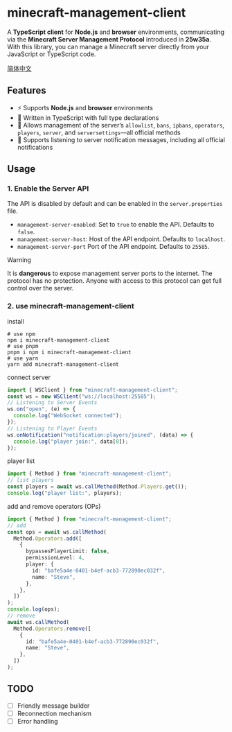 # minecraft-management-client

A **TypeScript client** for **Node.js** and **browser** environments, communicating via the **Minecraft Server Management Protocol** introduced in **25w35a**.
With this library, you can manage a Minecraft server directly from your JavaScript or TypeScript code.

[简体中文](./docs/README_zh.md)

## Features

- ⚡ Supports **Node.js** and **browser** environments
- 📝 Written in TypeScript with full type declarations
- 🔌 Allows management of the server’s `allowlist`, `bans`, `ipbans`, `operators`, `players`, `server`, and `serversettings`—all official methods
- 📡 Supports listening to server notification messages, including all official notifications

## Usage

### 1. Enable the Server API

The API is disabled by default and can be enabled in the `server.properties` file.

- `management-server-enabled`: Set to `true` to enable the API. Defaults to `false`.
- `management-server-host`: Host of the API endpoint. Defaults to `localhost`.
- `management-server-port` Port of the API endpoint. Defaults to `25585`.

> [!warning]
> It is **dangerous** to expose management server ports to the internet. The protocol has no protection. Anyone with access to this protocol can get full control over the server.

### 2. use minecraft-management-client

install

```shell
# use npm
npm i minecraft-management-client
# use pnpm
pnpm i npm i minecraft-management-client
# use yarn
yarn add minecraft-management-client
```

connect server

```ts
import { WSClient } from "minecraft-management-client";
const ws = new WSClient("ws://localhost:25585");
// Listening to Server Events
ws.on("open", (e) => {
  console.log("WebSocket connected");
});
// Listening to Player Events
ws.onNotification("notification:players/joined", (data) => {
  console.log("player join:", data[0]);
});
```

player list

```ts
import { Method } from "minecraft-management-client";
// list players
const players = await ws.callMethod(Method.Players.get());
console.log("player list:", players);
```

add and remove operators (OPs)

```ts
import { Method } from "minecraft-management-client";
// add
const ops = await ws.callMethod(
  Method.Operators.add([
    {
      bypassesPlayerLimit: false,
      permissionLevel: 4,
      player: {
        id: "bafe5a4e-0401-b4ef-acb3-772890ec032f",
        name: "Steve",
      },
    },
  ])
);
console.log(ops);
// remove
await ws.callMethod(
  Method.Operators.remove([
    {
      id: "bafe5a4e-0401-b4ef-acb3-772890ec032f",
      name: "Steve",
    },
  ])
);
```

## TODO

- [ ] Friendly message builder
- [ ] Reconnection mechanism
- [ ] Error handling
